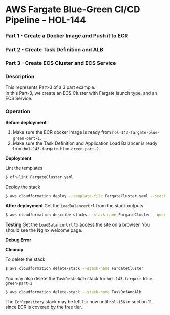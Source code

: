 # AWS Fargate Blue-Green CI/CD Pipeline - HOL-144

### Part 1 - Create a Docker Image and Push it to ECR

### Part 2 - Create Task Definition and ALB

### Part 3 - Create ECS Cluster and ECS Service

### Description

This represents Part-3 of a 3 part example.  
In this Part-3, we create an ECS Cluster with Fargate launch type, and an ECS Service.

### Operation

**Before deployment**

1. Make sure the ECR docker image is ready from `hol-143-fargate-blue-green-part-1`.
2. Make sure the Task Definition and Application Load Balancer is ready from `hol-143-fargate-blue-green-part-2`.

**Deployment**

Lint the templates

```bash
$ cfn-lint FargateCluster.yaml
```

Deploy the stack

```bash
$ aws cloudformation deploy --template-file FargateCluster.yaml --stack-name FargateCluster --parameter-overrides file://private-parameters.json
```

**After deployment**
Get the `LoadBalancerUrl` from the stack outputs

```bash
$ aws cloudformation describe-stacks --stack-name FargateCluster --query "Stacks[0].Outputs" --no-cli-pager
```

**Testing**
Get the `LoadBalancerUrl` to access the site on a browser.
You should see the Nginx welcome page.

**Debug Error**

**Cleanup**

To delete the stack

```bash
$ aws cloudformation delete-stack --stack-name FargateCluster
```

You may also delete the `TaskDefAndAlb` stack for `hol-143-fargate-blue-green-part-2`

```bash
$ aws cloudformation delete-stack --stack-name TaskDefAndAlb
```

The `EcrRepository` stack may be left for now until `hol-156` in section 11, since ECR is covered by the free tier.
